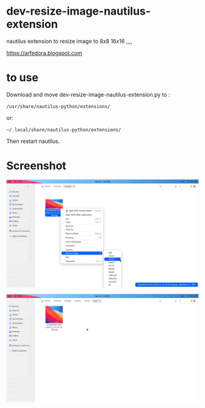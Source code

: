 # dev-resize-image-nautilus-extension
nautilus extension to resize image to 8x8 16x16 ,,,,

https://arfedora.blogspot.com

# to use

Download and move  dev-resize-image-nautilus-extension.py to :

    /usr/share/nautilus-python/extensions/
    
or:

    ~/.local/share/nautilus-python/extensions/


Then restart nautilus.


# Screenshot

![Alt text](https://raw.githubusercontent.com/yucefsourani/dev-resize-image-nautilus-extension/master/Screenshot1.png "Screenshot")

![Alt text](https://raw.githubusercontent.com/yucefsourani/dev-resize-image-nautilus-extension/master/Screenshot2.png "Screenshot")
